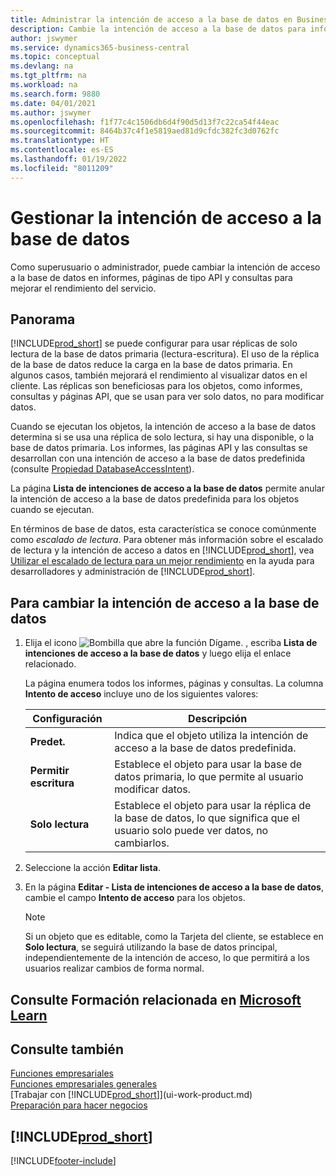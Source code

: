 ```yaml
---
title: Administrar la intención de acceso a la base de datos en Business Central
description: Cambie la intención de acceso a la base de datos para informes, páginas API y consultas.
author: jswymer
ms.service: dynamics365-business-central
ms.topic: conceptual
ms.devlang: na
ms.tgt_pltfrm: na
ms.workload: na
ms.search.form: 9880
ms.date: 04/01/2021
ms.author: jswymer
ms.openlocfilehash: f1f77c4c1506db6d4f90d5d13f7c22ca54f44eac
ms.sourcegitcommit: 8464b37c4f1e5819aed81d9cfdc382fc3d0762fc
ms.translationtype: HT
ms.contentlocale: es-ES
ms.lasthandoff: 01/19/2022
ms.locfileid: "8011209"
---
```

# <a name="managing-database-access-intent"></a>Gestionar la intención de acceso a la base de datos

Como superusuario o administrador, puede cambiar la intención de acceso a la base de datos en informes, páginas de tipo API y consultas para mejorar el rendimiento del servicio.

## <a name="overview"></a>Panorama

[!INCLUDE[prod_short](includes/prod_short.md)] se puede configurar para usar réplicas de solo lectura de la base de datos primaria (lectura-escritura). El uso de la réplica de la base de datos reduce la carga en la base de datos primaria. En algunos casos, también mejorará el rendimiento al visualizar datos en el cliente. Las réplicas son beneficiosas para los objetos, como informes, consultas y páginas API, que se usan para ver solo datos, no para modificar datos.

Cuando se ejecutan los objetos, la intención de acceso a la base de datos determina si se usa una réplica de solo lectura, si hay una disponible, o la base de datos primaria. Los informes, las páginas API y las consultas se desarrollan con una intención de acceso a la base de datos predefinida (consulte [Propiedad DatabaseAccessIntent](/dynamics365/business-central/dev-itpro/developer/properties/devenv-dataaccessintent-property)).

La página **Lista de intenciones de acceso a la base de datos** permite anular la intención de acceso a la base de datos predefinida para los objetos cuando se ejecutan.

En términos de base de datos, esta característica se conoce comúnmente como *escalado de lectura*. Para obtener más información sobre el escalado de lectura y la intención de acceso a datos en [!INCLUDE[prod_short](includes/prod_short.md)], vea [Utilizar el escalado de lectura para un mejor rendimiento](/dynamics365/business-central/dev-itpro/administration/database-read-scale-out-overview) en la ayuda para desarrolladores y administración de [!INCLUDE[prod_short](includes/prod_short.md)].

## <a name="to-change-the-database-access-intent"></a>Para cambiar la intención de acceso a la base de datos

1. Elija el icono ![Bombilla que abre la función Dígame.](media/ui-search/search_small.png "Dígame qué desea hacer") , escriba **Lista de intenciones de acceso a la base de datos** y luego elija el enlace relacionado.

    La página enumera todos los informes, páginas y consultas. La columna **Intento de acceso** incluye uno de los siguientes valores:

    |**Configuración**|**Descripción**|  
    |------------|-------------|  
    |**Predet.**|Indica que el objeto utiliza la intención de acceso a la base de datos predefinida.|
    |**Permitir escritura**|Establece el objeto para usar la base de datos primaria, lo que permite al usuario modificar datos.|
    |**Solo lectura**|Establece el objeto para usar la réplica de la base de datos, lo que significa que el usuario solo puede ver datos, no cambiarlos.|

2. Seleccione la acción **Editar lista**.

3. En la página **Editar - Lista de intenciones de acceso a la base de datos**, cambie el campo **Intento de acceso** para los objetos.

    > [!NOTE]
    > Si un objeto que es editable, como la Tarjeta del cliente, se establece en **Solo lectura**, se seguirá utilizando la base de datos principal, independientemente de la intención de acceso, lo que permitirá a los usuarios realizar cambios de forma normal.

## <a name="see-related-training-at-microsoft-learn"></a>Consulte Formación relacionada en [Microsoft Learn](/learn/paths/deploy-configure-dynamics-365-business-central/)

## <a name="see-also"></a>Consulte también
[Funciones empresariales](across-business-functionality.md)  
[Funciones empresariales generales](ui-across-business-areas.md)  
[Trabajar con [!INCLUDE[prod_short](includes/prod_short.md)]](ui-work-product.md)  
[Preparación para hacer negocios](ui-get-ready-business.md)    

## [!INCLUDE[prod_short](includes/free_trial_md.md)]  


[!INCLUDE[footer-include](includes/footer-banner.md)]